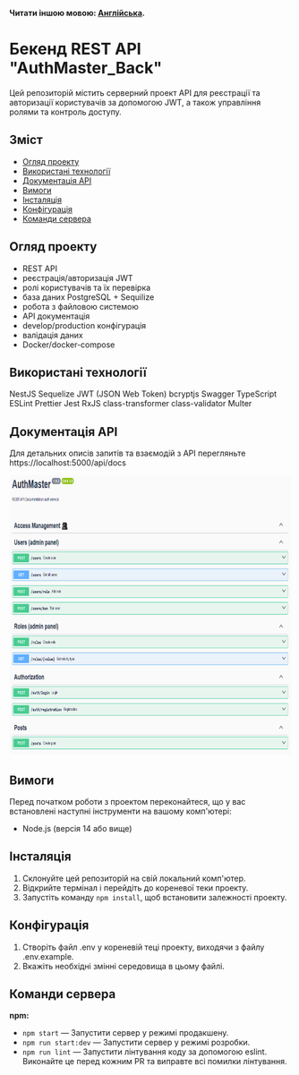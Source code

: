 **Читати іншою мовою: [Англійська](README.md).**

# Бекенд REST API "AuthMaster_Back"

Цей репозиторій містить серверний проект API для реєстрації та авторизації користувачів за допомогою JWT, а також управління ролями та контроль доступу.

## Зміст

- [Огляд проекту](#огляд-проекту)
- [Використані технології](#використані-технології)
- [Документація API](#документація-api)
- [Вимоги](#вимоги)
- [Інсталяція](#інсталяція)
- [Конфігурація](#конфігурація)
- [Команди сервера](#команди-сервера)

## Огляд проекту

- REST API
- реєстрація/авторизація JWT
- ролі користувачів та їх перевірка
- база даних PostgreSQL + Sequilize
- робота з файловою системою
- API документація
- develop/production конфігурація
- валідація даних
- Docker/docker-compose

## Використані технології

NestJS
Sequelize
JWT (JSON Web Token)
bcryptjs
Swagger
TypeScript
ESLint
Prettier
Jest
RxJS
class-transformer
class-validator
Multer

## Документація API

Для детальних описів запитів та взаємодій з API перегляньте
https://localhost:5000/api/docs

<img src="./images/auth-master-swagger.png" alt="REST API Документація" width="900" height="500">

## Вимоги

Перед початком роботи з проектом переконайтеся, що у вас встановлені наступні інструменти на вашому комп'ютері:

- Node.js (версія 14 або вище)

## Інсталяція

1. Склонуйте цей репозиторій на свій локальний комп'ютер.
2. Відкрийте термінал і перейдіть до кореневої теки проекту.
3. Запустіть команду `npm install`, щоб встановити залежності проекту.

## Конфігурація

1. Створіть файл .env у кореневій теці проекту, виходячи з файлу .env.example.
2. Вкажіть необхідні змінні середовища в цьому файлі.

## Команди сервера

**npm:**

- `npm start` — Запустити сервер у режимі продакшену.
- `npm run start:dev` — Запустити сервер у режимі розробки.
- `npm run lint` — Запустити лінтування коду за допомогою eslint. Виконайте це перед кожним PR та виправте всі помилки лінтування.
